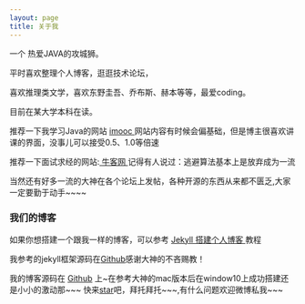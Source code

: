 ```yaml
---
layout: page
title: 关于我 
---
```


一个 热爱JAVA的攻城狮。
<p>
平时喜欢整理个人博客，逛逛技术论坛，
<p>
喜欢推理类文学，喜欢东野圭吾、乔布斯、赫本等等，最爱coding。

<p>
目前在某大学本科在读。
<p>

推荐一下我学习Java的网站
<a target="_blank" href="http://www.imooc.com"> imooc </a>
网站内容有时候会偏基础，但是博主很喜欢讲课的界面，没事儿可以接受0.5、1.0等倍速
<p>
推荐一下面试求经的网站:<a target="_blank" href="https://www.nowcoder.com"> 牛客网 </a>记得有人说过：逃避算法基本上是放弃成为一流

<p>当然还有好多一流的大神在各个论坛上发帖，各种开源的东西从来都不匮乏,大家一定要勤于动手~~~~
<h3> 我们的博客 </h3>  

<p>

如果你想搭建一个跟我一样的博客，可以参考
<a href="/2016/10/jekyll_tutorials1/"> Jekyll 搭建个人博客 </a>
教程
<p>
我参考的jekyll框架源码在<a target="_blank" href='https://github.com/leopardpan/leopardpan.github.io/'>Github</a>感谢大神的不吝赐教！
<p> 
我的博客源码在 <a target="_blank" href='https://github.com/nilzzzz/nilzzzz.github.io/'>Github</a> 上~在参考大神的mac版本后在window10上成功搭建还是小小的激动那~~~
快来<a target="_blank" href='https://github.com/nilzzzz/nilzzzz.github.io/'>star</a>吧，拜托拜托~~~,有什么问题欢迎微博私我~~~



